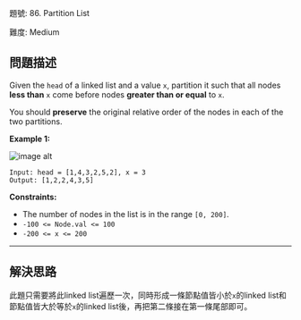 題號: 86. Partition List

難度: Medium

## 問題描述

Given the `head` of a linked list and a value `x`, partition it such that all nodes **less than** `x` come before nodes **greater than or equal** to `x`.

You should **preserve** the original relative order of the nodes in each of the two partitions.

**Example 1:**

![image alt](https://assets.leetcode.com/uploads/2021/01/04/partition.jpg)

```
Input: head = [1,4,3,2,5,2], x = 3
Output: [1,2,2,4,3,5]
```


**Constraints:**

- The number of nodes in the list is in the range `[0, 200]`.
- `-100 <= Node.val <= 100`
- `-200 <= x <= 200`

---
## 解決思路

此題只需要將此linked list遍歷一次，同時形成一條節點值皆小於`x`的linked list和節點值皆大於等於`x`的linked list後，再把第二條接在第一條尾部即可。



